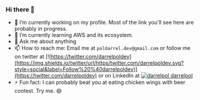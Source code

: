 ### Hi there 👋
- 🔭 I’m currently working on my profile. Most of the link you'll see here are probably in progress. 
- 🌱 I’m currently learning AWS and its ecosystem. 
- 💬 Ask me about anything
- 📫 How to reach me: Email me at `poldarrel.dev@gmail.com` or follow me on twitter at [![https://twitter.com/darrelpoldev](https://img.shields.io/twitter/url/https/twitter.com/darrelpoldev.svg?style=social&label=Follow%20%40darrelpoldev)](https://twitter.com/darrelpoldev) or on LinkedIn at [![darrelpol](https://i.stack.imgur.com/gVE0j.png) darrelpol](https://www.linkedin.com/in/darrelpol/)
- ⚡ Fun fact: I can probably beat you at eating chicken wings with beer contest. Try me. :smile:
